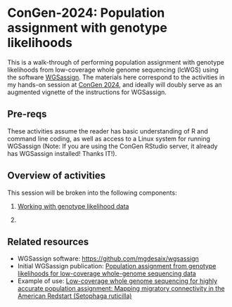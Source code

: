 # ConGen-2024: Population assignment with genotype likelihoods 

This is a walk-through of performing population assignment with genotype likelihoods from low-coverage whole genome sequencing (lcWGS) using the software [WGSassign](https://github.com/mgdesaix/wgsassign). The materials here correspond to the activities in my hands-on session at [ConGen 2024](https://www.umt.edu/ces/conferences/congen/), and ideally will doubly serve as an augmented vignette of the instructions for WGSassign. 

## Pre-reqs

These activities assume the reader has basic understanding of R and command line coding, as well as access to a Linux system for running WGSassign (Note: If you are using the ConGen RStudio server, it already has WGSassign installed! Thanks IT!).

## Overview of activities

This session will be broken into the following components:

1.  [Working with genotype likelihood data](./test.md)

2.  


## Related resources

-  WGSassign software: <https://github.com/mgdesaix/wgsassign>
-  Initial WGSassign publication: [Population assignment from genotype likelihoods for low-coverage whole-genome sequencing data](https://doi.org/10.1111/2041-210X.14286)
-  Example of use: [Low-coverage whole genome sequencing for highly accurate population assignment: Mapping migratory connectivity in the American Redstart (Setophaga ruticilla)](https://doi.org/10.1111/mec.17137)

